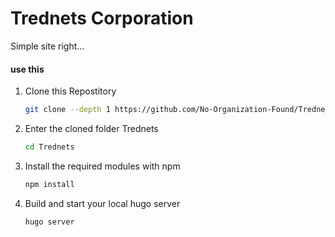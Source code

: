 # Trednets Corporation

Simple site right...




#### use this

1.	Clone this Repostitory
	```bash
	git clone --depth 1 https://github.com/No-Organization-Found/Trednets.git
	```
2.	Enter the cloned folder Trednets
	```bash
	cd Trednets
	```
3.	Install the required modules with npm
	```bash
	npm install
	```
4.	Build and start your local hugo server
	```bash
	hugo server
	```